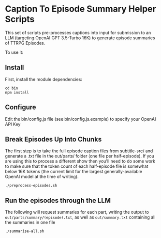 Caption To Episode Summary Helper Scripts
=========================================

This set of scripts pre-processes captions into input for submission to an LLM (targeting OpenAI GPT 3.5-Turbo 16K) to generate episode summaries of TTRPG Episodes.

To use it:


Install
-------

First, install the module dependencies:
```
cd bin
npm install
```

Configure
---------

Edit the bin/config.js file (see bin/config.js.example) to specify your OpenAI API Key



Break Episodes Up Into Chunks
-----------------------------
The first step is to take the full episode caption files from subtitle-src/ and generate a .txt file in the out/parts/ folder (one file per half-episode).
If you are using this to process a different show then you'll need to do some work to make sure that the token count of each half-episode file is somewhat below 16K tokens (the current limit for the largest generally-available OpenAI model at the time of writing).

```
./preprocess-episodes.sh
```


Run the episodes through the LLM
--------------------------------

The following will request summaries for each part, writing the output to `out/parts/summary/(episode).txt`, as well as `out/summary.txt` containing all the summaries in one file

```
./summarise-all.sh
```
